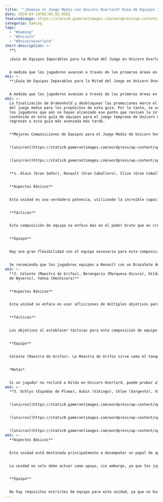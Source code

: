 ```yaml
---
title: '"¡Domina el Juego Medio con Unicorn Overlord! Guía de Equipos Imparables"'
date: 2024-03-14T02:05:55.055Z
featuredimage: https://static0.gamerantimages.com/wordpress/wp-content/uploads/2024/03/unicorn-overlord-flying-unit.jpg?q=50&fit=contain&w=1140&h=&dpr=1.5
categoria: Gaming
tags:
  - "#Gaming"
  - "#Unicorn"
  - "#Unicornoverlord"
short-description: >-
  **\

  ¡Guía de Equipos Imparables para la Mitad del Juego en Unicorn Overlord!**


  A medida que los jugadores avanzan a través de las primeras áreas en Unicorn Overlord, reclutarán a muchos personajes que pueden combinarse para crear un número tremendo de unidades. Si bien se anima a los fans a experimentar
mk1: >-
  **¡Guía de Equipos Imparables para la Mitad del Juego en Unicorn Overlord!**


  A medida que los jugadores avanzan a través de las primeras áreas en Unicorn Overlord, reclutarán a muchos personajes que pueden combinarse para crear un número tremendo de unidades. Si bien se anima a los fans a experimentar con diferentes composiciones de equipos, algunos jugadores pueden sentirse abrumados por la gran cantidad de opciones disponibles al llegar al juego medio. Esta guía está escrita pensando en ese grupo de jugadores, y les ayudará a armar algunas unidades extremadamente poderosas en Unicorn Overlord durante el juego medio.
mk2: >-
  La finalización de Drakenhold y desbloquear las promociones marca el comienzo
  del juego medio para los propósitos de esta guía. Por lo tanto, se aconseja a
  los jugadores que aún no hayan alcanzado ese punto que revisen la información
  contenida en esta guía de equipos para el juego temprano de Unicorn Overlord y
  regresen a esta guía más avanzada más tarde.


  **Mejores Composiciones de Equipos para el Juego Medio de Unicorn Overlord**


  ![unicron](https://static0.gamerantimages.com/wordpress/wp-content/uploads/2024/03/unicorn-overlord-alain-midgame-unit.jpg?q=50&fit=contain&w=750&h=415&dpr=1.5 "unicron")


  ![unicron](https://static0.gamerantimages.com/wordpress/wp-content/uploads/2024/03/unicorn-overlord-renault-midgame-unit.jpg?q=50&fit=contain&w=750&h=415&dpr=1.5 "unicron")


  **1. Alain (Gran Señor), Renault (Gran Caballero), Clive (Gran Caballero), Sharon (Obispo)**


  **Aspectos Básicos**


  Esta unidad es una verdadera potencia, utilizando la increíble capacidad de resistencia de Alain y la curación de Sharon para apoyar el asombroso ataque que Renault y Clive son capaces de montar. Si bien esta composición de equipo puede no ser particularmente emocionante, ya que está construida simplemente para permitir que algunos de los personajes más poderosos de Unicorn Overlord brillen, los jugadores que quieran dominar el campo de batalla definitivamente deberían tenerla lista para usar.


  **Tácticas**


  Esta composición de equipo se enfoca más en el poder bruto que en crear sinergias elaboradas entre habilidades, lo que significa que los jugadores no necesitan dedicar mucho tiempo a perfeccionar sus tácticas. Dicho esto, hay algunos refinamientos obvios que deben hacerse, como asegurarse de que el Ataque Letal de Alain se dirija al enemigo con menos salud, y que el Empuje de Pila de Renault y la Lanza Asaltante de Clive hagan lo mismo. Esas condiciones se muestran en las imágenes que están arriba, y definitivamente mejoran la eficacia general de la unidad en la batalla.


  **Equipo**


  Hay una gran flexibilidad con el equipo necesario para esta composición de equipo, aunque los aficionados a los RPG tácticos deben buscar un equilibrio entre el equipo que aumenta los AP/PP de los personajes y el equipo que les permite sobresalir en su rol. Con respecto a ese primer grupo de equipos, los Pendientes de Cornalina, los Pendientes de Lapislázuli, los Pendientes de Zafiro y los Pendientes de Rubí son todas opciones excelentes, mientras que objetos como el Colgante del Guerrero encajan bien en el segundo grupo.


  Se recomienda que los jugadores equipen a Renault con un Brazalete de Bailarina y lo ajusten para dirigirse a Clive para mejorar sus Envites Salvajes.
mk3: >-
  **2. Celeste (Maestra de Grifos), Berengaria (Marquesa Oscura), Hilda (Maestra
  de Wyverns), Yahna (Hechicera)**


  **Aspectos Básicos**


  Esta unidad se enfoca en usar aflicciones de múltiples objetivos para activar repetidamente la habilidad pasiva Persecución Sanguínea de Berengaria. Esto se logra con la ayuda del Aliento de Fuego de Hilda, que inflige quemaduras a una fila de enemigos, y el Balanceo Alto de Celeste (después de que haya sido potenciado por la Concesión de Hielo de Yahna).


  **Tácticas**


  Los objetivos al establecer tácticas para esta composición de equipo son infligir aflicciones a tantos enemigos como sea posible y permitir que Berengaria golpee a esos enemigos con Persecución Sanguínea antes de que se rompa la aflicción. Esto significa asegurarse de que Yahna solo use Concesión de Hielo en Celeste antes de que realice un Balanceo Alto, configurar Aliento de Fuego y Balanceo Alto para dirigirse a filas con la mayor cantidad de combatientes y restringir habilidades que puedan romper un congelamiento. Los jugadores de Unicorn Overlord pueden usar las imágenes que están arriba para establecer todas esas condiciones, aunque ciertamente deben sentirse libres de experimentar con ajustes.


  **Equipo**


  Celeste (Maestra de Grifos): La Maestra de Grifos sirve como el tanque en esta unidad, y su equipo debe enfocarse en la evasión. Esto significa usar accesorios como la Moneda de la Suerte, los Guanteletes del Maestro y la Bufanda de Seda, aunque los jugadores no necesitan todos esos objetos para encontrar el éxito con esta composición de equipo. Berengaria (Marquesa Oscura): Es importante que la Marquesa Oscura mantenga PP, y comenzar con mucho PP hace que eso ocurra con frecuencia. Por lo tanto, se aconseja a los jugadores que equipen a Berengaria con objetos como el Gran Escudo Cresta Azur y el Pendiente de Lapislázuli. Yahna (Hechicera): Como se ha señalado, el Tomo Helado es un elemento fundamental de esta composición de equipo, y definitivamente debe estar equipado. Además, los jugadores que estén usando esta construcción antes de promocionar a Yahna deben asegurarse de equiparla con un Pendiente de Lapislázuli para que tenga suficiente PP para lanzar la Concesión de Hielo.


  *Notas*


  Si un jugador no reclutó a Hilda en Unicorn Overlord, puede probar algo como un Esgrimidor Élfico en su lugar, aunque ciertamente se echará de menos el Aliento de Fuego de la Maestra de Wyverns. Los jugadores deben sentirse libres de usar el mecanismo de promoción de Unicorn Overlord para convertir a Fran en una Maestra de Grifos si la prefieren a Celeste.
mk4: >-
  **3. Ochlys (Espadas de Pluma), Aubin (Vikingo), Chloe (Sargento), Varios**


  ![unicron](https://static0.gamerantimages.com/wordpress/wp-content/uploads/2024/03/unicorn-overlord-celeste-midgame-unit.jpg?q=50&fit=contain&w=750&h=415&dpr=1.5 "unicron")


  ![unicron](https://static0.gamerantimages.com/wordpress/wp-content/uploads/2024/03/unicorn-overlord-berengaria-midgame-unit.jpg?q=50&fit=contain&w=750&h=415&dpr=1.5 "unicron")


  ![unicron](https://static0.gamerantimages.com/wordpress/wp-content/uploads/2024/03/unicorn-overlord-hilda-midgame-unit.jpg?q=50&fit=contain&w=750&h=415&dpr=1.5 "unicron")
mk5: >-
  **Aspectos Básicos**


  Esta unidad está destinada principalmente a desempeñar un papel de apoyo, dando a los jugadores acceso a dos habilidades de Valor muy poderosas de Unicorn Overlord: Vitalizar de Aubin y Ayuda Vital de Chloe. De hecho, esas dos habilidades son capaces de mantener a los equipos orientados al ataque en marcha casi indefinidamente, y el Efecto de Líder de Ochlys permite que la unidad se mueva fácilmente entre equipos que lo necesiten.


  La unidad no solo debe actuar como apoyo, sin embargo, ya que los jugadores pueden usar su cuarto espacio para fortalecer las batallas con las que podrían luchar sus otros equipos. Esto podría significar llenar el espacio con un Guerrero/Rompedor para lidiar con unidades enfocadas en la armadura, o uno de los personajes de rango de Unicorn Overlord para eliminar a los voladores opuestos.


  **Equipo**


  No hay requisitos estrictos de equipo para esta unidad, ya que no busca crear sinergias específicas en la batalla. Dicho esto, se recomienda encarecidamente a los aficionados de Vanillaware que equipen a Ochlys con objetos que se centren en la evasión, como la Bufanda de Seda, para asegurarse de que pueda cumplir con sus deberes como tanque.
---
```

